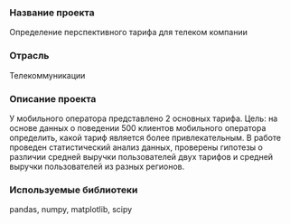 ### Название проекта
Определение перспективного тарифа для телеком компании

### Отрасль
Телекоммуникации

### Описание проекта
У мобильного оператора представлено 2 основных тарифа.
Цель: на основе данных о поведении 500 клиентов мобильного оператора определить, какой тариф является более привлекательным.
В работе проведен статистический анализ данных, проверены гипотезы о различии средней выручки пользователей двух тарифов и средней выручки пользователей из разных регионов.

### Используемые библиотеки
pandas, numpy, matplotlib, scipy


